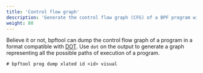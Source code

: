 ```yaml
---
title: 'Control flow graph'
description: 'Generate the control flow graph (CFG) of a BPF program with bpftool'
weight: 80
---
```


Believe it or not, bpftool can dump the control flow graph of a program in a
format compatible with [DOT](https://graphviz.org/doc/info/lang.html). Use
`dot` on the output to generate a graph representing all the possible paths of
execution of a program.

```console
# bpftool prog dump xlated id <id> visual
```
